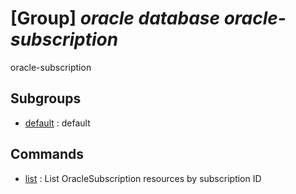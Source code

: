 # [Group] _oracle database oracle-subscription_

oracle-subscription

## Subgroups

- [default](/Commands/oracle/database/oracle-subscription/default/readme.md)
: default

## Commands

- [list](/Commands/oracle/database/oracle-subscription/_list.md)
: List OracleSubscription resources by subscription ID
